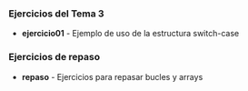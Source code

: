 ### Ejercicios del Tema 3

* **ejercicio01** - Ejemplo de uso de la estructura switch-case

### Ejercicios de repaso

*  **repaso** - Ejercicios para repasar bucles y arrays
